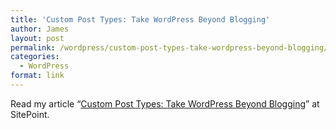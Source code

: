 ```yaml
---
title: 'Custom Post Types: Take WordPress Beyond Blogging'
author: James
layout: post
permalink: /wordpress/custom-post-types-take-wordpress-beyond-blogging/
categories:
  - WordPress
format: link
---
```

Read my article &#8220;<a title="Custom Post Types: Take WordPress Beyond Blogging" href="http://www.sitepoint.com/custom-post-types-take-wordpress-beyond-blogging/" target="_blank">Custom Post Types: Take WordPress Beyond Blogging</a>&#8221; at SitePoint.